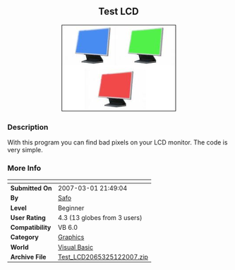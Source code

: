﻿<div align="center">

## Test LCD

<img src="PIC200731161447076.jpg">
</div>

### Description

With this program you can find bad pixels on your LCD monitor. The code is very simple.
 
### More Info
 


<span>             |<span>
---                |---
**Submitted On**   |2007-03-01 21:49:04
**By**             |[Safo](https://github.com/Planet-Source-Code/PSCIndex/blob/master/ByAuthor/safo.md)
**Level**          |Beginner
**User Rating**    |4.3 (13 globes from 3 users)
**Compatibility**  |VB 6\.0
**Category**       |[Graphics](https://github.com/Planet-Source-Code/PSCIndex/blob/master/ByCategory/graphics__1-46.md)
**World**          |[Visual Basic](https://github.com/Planet-Source-Code/PSCIndex/blob/master/ByWorld/visual-basic.md)
**Archive File**   |[Test\_LCD2065325122007\.zip](https://github.com/Planet-Source-Code/safo-test-lcd__1-68025/archive/master.zip)








